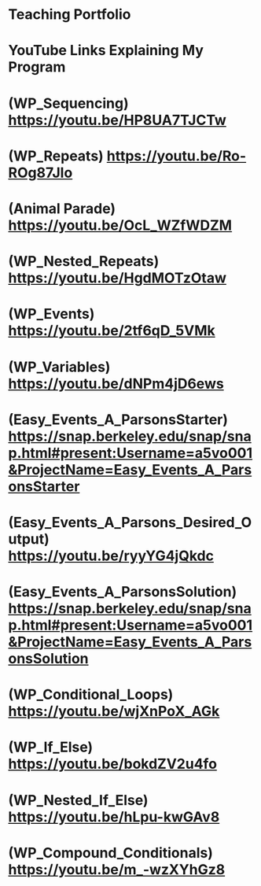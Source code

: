 # Teaching Portfolio
# YouTube Links Explaining My Program
# (WP_Sequencing) https://youtu.be/HP8UA7TJCTw
# (WP_Repeats) https://youtu.be/Ro-ROg87Jlo
# (Animal Parade) https://youtu.be/OcL_WZfWDZM
# (WP_Nested_Repeats) https://youtu.be/HgdMOTzOtaw
# (WP_Events) https://youtu.be/2tf6qD_5VMk
# (WP_Variables) https://youtu.be/dNPm4jD6ews
# (Easy_Events_A_ParsonsStarter) https://snap.berkeley.edu/snap/snap.html#present:Username=a5vo001&ProjectName=Easy_Events_A_ParsonsStarter
# (Easy_Events_A_Parsons_Desired_Output) https://youtu.be/ryyYG4jQkdc
# (Easy_Events_A_ParsonsSolution) https://snap.berkeley.edu/snap/snap.html#present:Username=a5vo001&ProjectName=Easy_Events_A_ParsonsSolution
# (WP_Conditional_Loops) https://youtu.be/wjXnPoX_AGk
# (WP_If_Else) https://youtu.be/bokdZV2u4fo
# (WP_Nested_If_Else) https://youtu.be/hLpu-kwGAv8
# (WP_Compound_Conditionals) https://youtu.be/m_-wzXYhGz8
